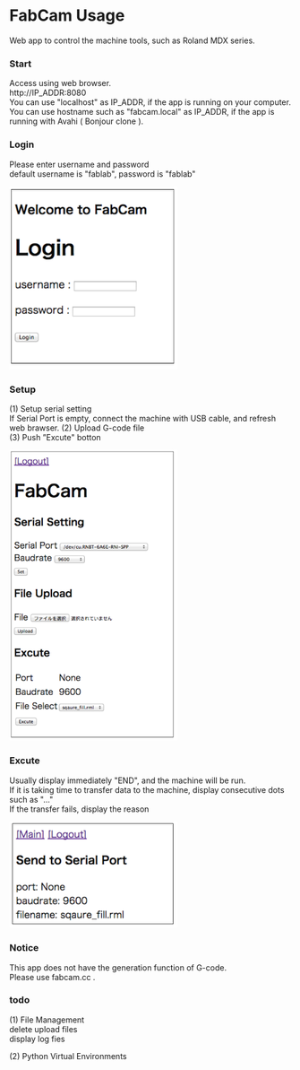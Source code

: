 FabCam Usage
===============

Web app to control the machine tools, such as Roland MDX series. <br>

### Start
Access using web browser. <br>
http://IP_ADDR:8080 <br>
You can use "localhost" as IP_ADDR, if the app is running on your computer.<br>
You can use hostname such as "fabcam.local" as IP_ADDR, if the app is running with Avahi ( Bonjour clone ).<br>

### Login
Please enter username and password <br>
default username is "fablab", password is "fablab" <br>

<img src="https://raw.githubusercontent.com/ohwada/FabCam/master/docs/fabcam_login.png" width="300" />

### Setup
(1) Setup serial setting <br>
If Serial Port is empty, connect the machine with USB cable, and refresh web brawser.
(2) Upload G-code file <br>
(3) Push ”Excute" botton <br>

<img src="https://raw.githubusercontent.com/ohwada/FabCam/master/docs/fabcam_main.png" width="300"/>

### Excute
Usually display immediately "END", and the machine will be run. <br>
If it is taking time to transfer data to the machine, display consecutive dots such as "..." <br>
If the transfer fails, display the reason <br>

<img src="https://raw.githubusercontent.com/ohwada/FabCam/master/docs/fabcam_excute.png" width="300"  />

### Notice
This app does not have the generation function of G-code. <br>
Please use fabcam.cc . <br>

### todo
(1) File Management <br>
delete upload files <br>
display log fies <br>

(2) Python Virtual Environments <br>
